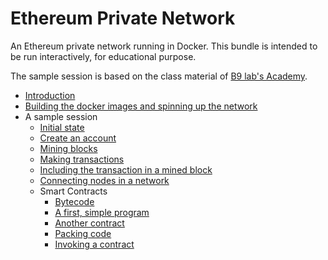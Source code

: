 Ethereum Private Network
========================

An Ethereum private network running in Docker. This bundle is intended to be run interactively, for educational purpose.

The sample session is based on the class material of [B9 lab's Academy](https://academy.b9lab.com/).

* [Introduction](docs/introduction.md)
* [Building the docker images and spinning up the network](docs/run.md)
* A sample session
  * [Initial state](docs/initial.md)
  * [Create an account](docs/create-account.md) 
  * [Mining blocks](docs/mining-blocks.md)
  * [Making transactions](docs/making-transactions.md)
  * [Including the transaction in a mined block](docs/mining-transactions.md)
  * [Connecting nodes in a network](docs/connecting-nodes.md)
  * Smart Contracts
    * [Bytecode](docs/bytecode.md)
    * [A first, simple program](docs/contract-1.md)
    * [Another contract](docs/contract-2.md)
    * [Packing code](docs/packing-code.md)
    * [Invoking a contract](docs/invoking-a-contract.md)
